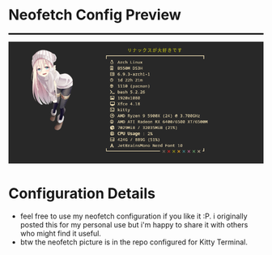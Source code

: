 # Neofetch Config Preview

<hr style="border: 1px solid black;">

 <p align="center">
   <!--no images atm here-->
  </p>

<p align="center">
  <img src="https://raw.githubusercontent.com/fr0st-iwnl/assets/main/thumbnails/neofetch.png" alt="neofetch pic">
</p>

# Configuration Details

- feel free to use my neofetch configuration if you like it :P. i originally posted this for my personal use but i'm happy to share it with others who might find it useful.
- btw the neofetch picture is in the repo configured for Kitty Terminal.

